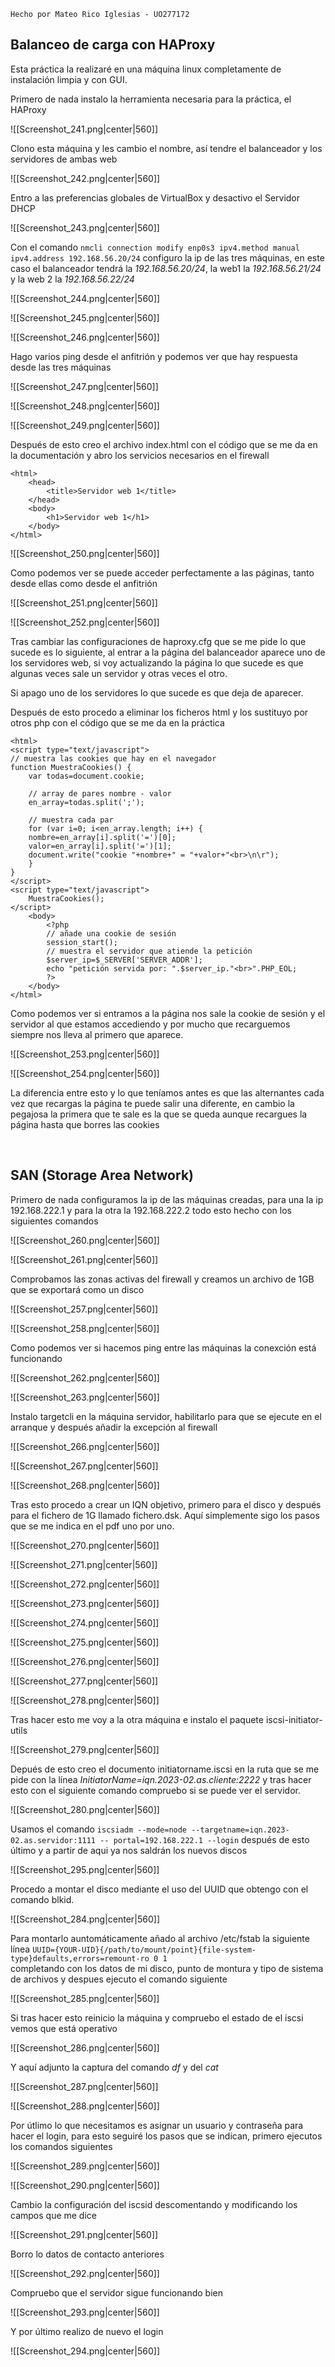 ``Hecho por Mateo Rico Iglesias - UO277172``

## Balanceo de carga con HAProxy

Esta práctica la realizaré en una máquina linux completamente de instalación limpia y con GUI.

Primero de nada instalo la herramienta necesaria para la práctica, el HAProxy

![[Screenshot_241.png|center|560]]

Clono esta máquina y les cambio el nombre, así tendre el balanceador y los servidores de ambas web

![[Screenshot_242.png|center|560]]

Entro a las preferencias globales de VirtualBox y desactivo el Servidor DHCP

![[Screenshot_243.png|center|560]]

Con el comando ``nmcli connection modify enp0s3 ipv4.method manual ipv4.address 192.168.56.20/24`` configuro la ip de las tres máquinas, en este caso el balanceador tendrá la *192.168.56.20/24*, la web1 la *192.168.56.21/24* y la web 2 la *192.168.56.22/24*

![[Screenshot_244.png|center|560]]

![[Screenshot_245.png|center|560]]

![[Screenshot_246.png|center|560]]

Hago varios ping desde el anfitrión y podemos ver que hay respuesta desde las tres máquinas

![[Screenshot_247.png|center|560]]

![[Screenshot_248.png|center|560]]

![[Screenshot_249.png|center|560]]

Después de esto creo el archivo index.html con el código que se me da en la documentación y abro los servicios necesarios en el firewall
````
<html>
	<head>
		<title>Servidor web 1</title>
	</head>
	<body>
		<h1>Servidor web 1</h1>
	</body>
</html>
````

![[Screenshot_250.png|center|560]]

Como podemos ver se puede acceder perfectamente a las páginas, tanto desde ellas como desde el anfitrión

![[Screenshot_251.png|center|560]]

![[Screenshot_252.png|center|560]]

Tras cambiar las configuraciones de haproxy.cfg que se me pide lo que sucede es lo siguiente, al entrar a la página del balanceador aparece uno de los servidores web, si voy actualizando la página lo que sucede es que algunas veces sale un servidor y otras veces el otro.

Si apago uno de los servidores lo que sucede es que deja de aparecer.

Después de esto procedo a eliminar los ficheros html y los sustituyo por otros php con el código que se me da en la práctica 
````
<html> 
<script type="text/javascript"> 
// muestra las cookies que hay en el navegador 
function MuestraCookies() { 
	var todas=document.cookie; 
	
	// array de pares nombre - valor 
	en_array=todas.split(';'); 
	
	// muestra cada par 
	for (var i=0; i<en_array.length; i++) { 
	nombre=en_array[i].split('=')[0]; 
	valor=en_array[i].split('=')[1]; 
	document.write("cookie "+nombre+" = "+valor+"<br>\n\r"); 
	} 
} 
</script> 
<script type="text/javascript"> 
	MuestraCookies(); 
</script> 
	<body> 
		<?php 
		// añade una cookie de sesión 
		session_start(); 
		// muestra el servidor que atiende la petición
		$server_ip=$_SERVER['SERVER_ADDR']; 
		echo "petición servida por: ".$server_ip."<br>".PHP_EOL; 
		?> 
	</body> 
</html>
````

Como podemos ver si entramos a la página nos sale la cookie de sesión y el servidor al que estamos accediendo y por mucho que recarguemos siempre nos lleva al primero que aparece.

![[Screenshot_253.png|center|560]]

![[Screenshot_254.png|center|560]]

La diferencia entre esto y lo que teníamos antes es que las alternantes cada vez que recargas la página te puede salir una diferente, en cambio la pegajosa la primera que te sale es la que se queda aunque recargues la página hasta que borres las cookies

<div style="page-break-after: always; visibility: hidden"> \pagebreak </div>

## SAN (Storage Area Network)

Primero de nada configuramos la ip de las máquinas creadas, para una la ip 192.168.222.1 y para la otra la 192.168.222.2 todo esto hecho con los siguientes comandos

![[Screenshot_260.png|center|560]]

![[Screenshot_261.png|center|560]]

Comprobamos las zonas activas del firewall y creamos un archivo de 1GB que se exportará como un disco

![[Screenshot_257.png|center|560]]

![[Screenshot_258.png|center|560]]

Como podemos ver si hacemos ping entre las máquinas la conexción está funcionando

![[Screenshot_262.png|center|560]]

![[Screenshot_263.png|center|560]]

Instalo targetcli en la máquina servidor, habilitarlo para que se ejecute en el arranque y después añadir la excepción al firewall

![[Screenshot_266.png|center|560]]

![[Screenshot_267.png|center|560]]

![[Screenshot_268.png|center|560]]

Tras esto procedo a crear un IQN objetivo, primero para el disco y después para el fichero de 1G llamado fichero.dsk. Aquí simplemente sigo los pasos que se me indica en el pdf uno por uno.

![[Screenshot_270.png|center|560]]

![[Screenshot_271.png|center|560]]

![[Screenshot_272.png|center|560]]

![[Screenshot_273.png|center|560]]

![[Screenshot_274.png|center|560]]

![[Screenshot_275.png|center|560]]

![[Screenshot_276.png|center|560]]

![[Screenshot_277.png|center|560]]

![[Screenshot_278.png|center|560]]

Tras hacer esto me voy a la otra máquina e instalo el paquete iscsi-initiator-utils

![[Screenshot_279.png|center|560]]

Depués de esto creo el documento initiatorname.iscsi en la ruta que se me pide con la línea *InitiatorName=iqn.2023-02.as.cliente:2222* y tras hacer esto con el siguiente comando compruebo si se puede ver el servidor.

![[Screenshot_280.png|center|560]]

Usamos el comando ``iscsiadm --mode=node --targetname=iqn.2023-02.as.servidor:1111 -- portal=192.168.222.1 --login`` después de esto último y a partir de aqui ya nos saldrán los nuevos discos

![[Screenshot_295.png|center|560]]

Procedo a montar el disco mediante el uso del UUID que obtengo con el comando blkid. 

![[Screenshot_284.png|center|560]]

Para montarlo auntomáticamente añado al archivo /etc/fstab la siguiente línea 
``UUID={YOUR-UID}{/path/to/mount/point}{file-system-type}defaults,errors=remount-ro 0 1``  
completando con los datos de mi disco, punto de montura y tipo de sistema de archivos y despues ejecuto el comando siguiente

![[Screenshot_285.png|center|560]]

Si tras hacer esto reinicio la máquina y compruebo el estado de el iscsi vemos que está operativo

![[Screenshot_286.png|center|560]]

Y aquí adjunto la captura del comando *df* y del *cat*

![[Screenshot_287.png|center|560]]

![[Screenshot_288.png|center|560]]

Por útlimo lo que necesitamos es asignar un usuario y contraseña para hacer el login, para esto seguiré los pasos que se indican, primero ejecutos los comandos siguientes

![[Screenshot_289.png|center|560]]

![[Screenshot_290.png|center|560]]

Cambio la configuración del iscsid descomentando y modificando los campos que me dice

![[Screenshot_291.png|center|560]]

Borro lo datos de contacto anteriores

![[Screenshot_292.png|center|560]]

Compruebo que el servidor sigue funcionando bien

![[Screenshot_293.png|center|560]]

Y por último realizo de nuevo el login

![[Screenshot_294.png|center|560]]
